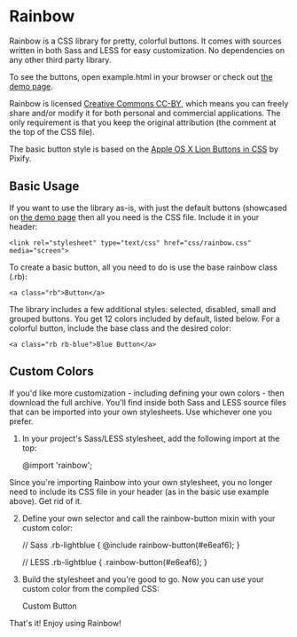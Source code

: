 Rainbow
=======

Rainbow is a CSS library for pretty, colorful buttons. It comes with sources written in both Sass and LESS for easy customization. No dependencies on any other third party library.

To see the buttons, open example.html in your browser or check out [the demo page](http://projects.cristanradu.com/rainbow/).

Rainbow is licensed [Creative Commons CC-BY](http://creativecommons.org/licenses/by/3.0/), which means you can freely share and/or modify it for both personal and commercial applications. The only requirement is that you keep the original attribution (the comment at the top of the CSS file).

The basic button style is based on the [Apple OS X Lion Buttons in CSS](http://pixify.com/blog/use-os-x-lion-to-improve-your-ui/) by Pixify.


Basic Usage
-----------

If you want to use the library as-is, with just the default buttons (showcased on [the demo page](http://projects.cristanradu.com/rainbow/) then all you need is the CSS file. Include it in your header: 

    <link rel="stylesheet" type="text/css" href="css/rainbow.css" media="screen">

To create a basic button, all you need to do is use the base rainbow class (.rb):

    <a class="rb">Button</a>

The library includes a few additional styles: selected, disabled, small and grouped buttons. You get 12 colors included by default, listed below. For a colorful button, include the base class and the desired color: 

    <a class="rb rb-blue">Blue Button</a>


Custom Colors
-------------

If you'd like more customization - including defining your own colors - then download the full archive. You'll find inside both Sass and LESS source files that can be imported into your own stylesheets. Use whichever one you prefer.

1. In your project's Sass/LESS stylesheet, add the following import at the top:

    @import 'rainbow';

Since you're importing Rainbow into your own stylesheet, you no longer need to include its CSS file in your header (as in the basic use example above). Get rid of it.

2. Define your own selector and call the rainbow-button mixin with your custom color:

    // Sass
    .rb-lightblue { @include rainbow-button(#e6eaf6); }

    // LESS
    .rb-lightblue { .rainbow-button(#e6eaf6); }

3. Build the stylesheet and you're good to go. Now you can use your custom color from the compiled CSS:

    <a class="rb rb-lightblue">Custom Button</a>

That's it! Enjoy using Rainbow! 